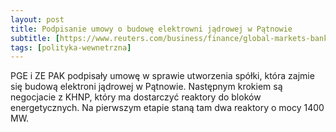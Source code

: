 ```yaml
---
layout: post
title: Podpisanie umowy o budowę elektrowni jądrowej w Pątnowie
subtitle: [https://www.reuters.com/business/finance/global-markets-banks-wrapup-1-2023-03-10/](https://businessinsider.com.pl/wiadomosci/atomowa-umowa-pge-i-ze-pak-tu-ma-stanac-kolejna-elektrownia-jadrowa/px0vwyp)
tags: [polityka-wewnetrzna]
---
```


PGE i ZE PAK podpisały umowę w sprawie utworzenia spółki, która zajmie się budową elektroni jądrowej w Pątnowie. Następnym krokiem są negocjacie z KHNP, który ma dostarczyć reaktory do bloków energetycznych. Na pierwszym etapie staną tam dwa reaktory o mocy 1400 MW.
